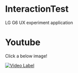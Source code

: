 # InteractionTest
LG G6 UX experiment application

# Youtube
Click a below image!

[![Video Label](http://img.youtube.com/vi/R-QA_6Aq31k/0.jpg)](https://www.youtube.com/watch?v=R-QA_6Aq31k)
